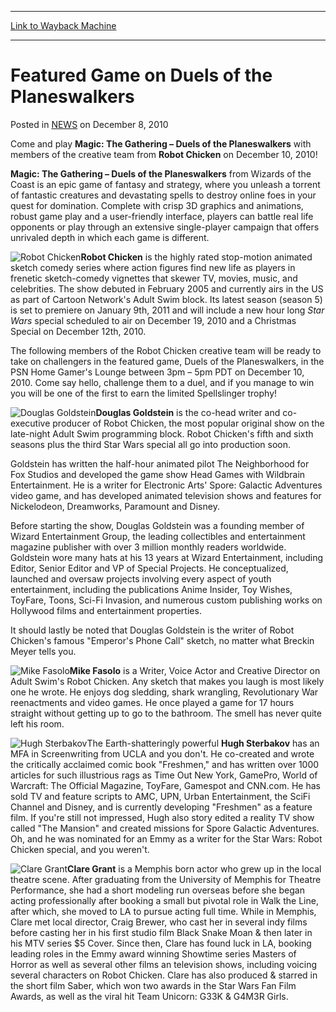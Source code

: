 
---
[Link to Wayback Machine](https://web.archive.org/web/20220626204417/https://magic.wizards.com/en/articles/archive/featured-game-duels-planeswalkers-2014-02-13)

[_metadata_:description]:- "Come and play Magic: The Gathering – Duels of the Planeswalkers with members of the creative team from Robot Chicken on December 10, 2010! Magic: The Gathering – Duels of the Planeswalkers from Wizards of the Coast is an epic game of fantasy and strategy, where you unleash a torrent of fantastic creatures and devastating spells to destroy online foes in your quest for"
[_metadata_:generator]:- "Drupal 7 (http://drupal.org)"
[_metadata_:node]:- "154451"
[_metadata_:path_date]:- "2014-02-13"
[_metadata_:publish_date]:- "2010-12-08"
[_metadata_:source]:- "div-main-content"
[_metadata_:title]:- "Featured Game on Duels of the Planeswalkers"
[_metadata_:wayback_capture_timestamp]:- "2022-06-26 20:44:17"
[_metadata_:wayback_raw_url]:- "https://web.archive.org/web/20220626204417id_/https://magic.wizards.com/en/articles/archive/featured-game-duels-planeswalkers-2014-02-13"
[_metadata_:wayback_url]:- "https://magic.wizards.com/en/articles/archive/featured-game-duels-planeswalkers-2014-02-13"
---


Featured Game on Duels of the Planeswalkers
===========================================



 Posted in [NEWS](/en/articles)
 on December 8, 2010 











Come and play **Magic: The Gathering – Duels of the Planeswalkers** with members of the creative team from **Robot Chicken** on December 10, 2010!


**Magic: The Gathering – Duels of the Planeswalkers** from Wizards of the Coast is an epic game of fantasy and strategy, where you unleash a torrent of fantastic creatures and devastating spells to destroy online foes in your quest for domination. Complete with crisp 3D graphics and animations, robust game play and a user-friendly interface, players can battle real life opponents or play through an extensive single-player campaign that offers unrivaled depth in which each game is different.


![Robot Chicken](https://media.wizards.com/images/magic/digital/gwf_robotchicken.jpg "Robot Chicken")**Robot Chicken** is the highly rated stop-motion animated sketch comedy series where action figures find new life as players in frenetic sketch-comedy vignettes that skewer TV, movies, music, and celebrities. The show debuted in February 2005 and currently airs in the US as part of Cartoon Network's Adult Swim block. Its latest season (season 5) is set to premiere on January 9th, 2011 and will include a new hour long *Star Wars* special scheduled to air on December 19, 2010 and a Christmas Special on December 12th, 2010.


The following members of the Robot Chicken creative team will be ready to take on challengers in the featured game, Duels of the Planeswalkers, in the PSN Home Gamer's Lounge between 3pm – 5pm PDT on December 10, 2010. Come say hello, challenge them to a duel, and if you manage to win you will be one of the first to earn the limited Spellslinger trophy!


  
![Douglas Goldstein](https://media.wizards.com/images/magic/digital/gwf_douggoldstein.jpg "Douglas Goldstein")**Douglas Goldstein** is the co-head writer and co-executive producer of Robot Chicken, the most popular original show on the late-night Adult Swim programming block. Robot Chicken's fifth and sixth seasons plus the third Star Wars special all go into production soon.


Goldstein has written the half-hour animated pilot The Neighborhood for Fox Studios and developed the game show Head Games with Wildbrain Entertainment. He is a writer for Electronic Arts' Spore: Galactic Adventures video game, and has developed animated television shows and features for Nickelodeon, Dreamworks, Paramount and Disney.


Before starting the show, Douglas Goldstein was a founding member of Wizard Entertainment Group, the leading collectibles and entertainment magazine publisher with over 3 million monthly readers worldwide. Goldstein wore many hats at his 13 years at Wizard Entertainment, including Editor, Senior Editor and VP of Special Projects. He conceptualized, launched and oversaw projects involving every aspect of youth entertainment, including the publications Anime Insider, Toy Wishes, ToyFare, Toons, Sci-Fi Invasion, and numerous custom publishing works on Hollywood films and entertainment properties.


It should lastly be noted that Douglas Goldstein is the writer of Robot Chicken's famous "Emperor's Phone Call" sketch, no matter what Breckin Meyer tells you.


![Mike Fasolo](https://media.wizards.com/images/magic/digital/gwf_mikefasolo.jpg "Mike Fasolo")**Mike Fasolo** is a Writer, Voice Actor and Creative Director on Adult Swim's Robot Chicken. Any sketch that makes you laugh is most likely one he wrote. He enjoys dog sledding, shark wrangling, Revolutionary War reenactments and video games. He once played a game for 17 hours straight without getting up to go to the bathroom. The smell has never quite left his room.


  
![Hugh Sterbakov](https://media.wizards.com/images/magic/digital/gwf_hughsterbakov.jpg "Hugh Sterbakov")The Earth-shatteringly powerful **Hugh Sterbakov** has an MFA in Screenwriting from UCLA and you don't. He co-created and wrote the critically acclaimed comic book "Freshmen," and has written over 1000 articles for such illustrious rags as Time Out New York, GamePro, World of Warcraft: The Official Magazine, ToyFare, Gamespot and CNN.com. He has sold TV and feature scripts to AMC, UPN, Urban Entertainment, the SciFi Channel and Disney, and is currently developing "Freshmen" as a feature film. If you're still not impressed, Hugh also story edited a reality TV show called "The Mansion" and created missions for Spore Galactic Adventures. Oh, and he was nominated for an Emmy as a writer for the Star Wars: Robot Chicken special, and you weren't.


  
![Clare Grant](https://media.wizards.com/images/magic/digital/gwf_claregrant.jpg "Clare Grant")**Clare Grant** is a Memphis born actor who grew up in the local theatre scene. After graduating from the University of Memphis for Theatre Performance, she had a short modeling run overseas before she began acting professionally after booking a small but pivotal role in Walk the Line, after which, she moved to LA to pursue acting full time. While in Memphis, Clare met local director, Craig Brewer, who cast her in several indy films before casting her in his first studio film Black Snake Moan & then later in his MTV series $5 Cover. Since then, Clare has found luck in LA, booking leading roles in the Emmy award winning Showtime series Masters of Horror as well as several other films an television shows, including voicing several characters on Robot Chicken. Clare has also produced & starred in the short film Saber, which won two awards in the Star Wars Fan Film Awards, as well as the viral hit Team Unicorn: G33K & G4M3R Girls.








